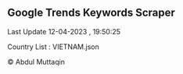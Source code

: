 

## Google Trends Keywords Scraper 
 
Last Update 12-04-2023 , 19:50:25

Country List :
VIETNAM.json



© Abdul Muttaqin 
